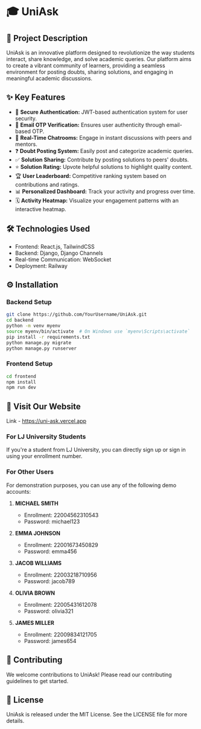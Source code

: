 # 🎓 UniAsk

## 🚀 Project Description

UniAsk is an innovative platform designed to revolutionize the way students interact, share knowledge, and solve academic queries. Our platform aims to create a vibrant community of learners, providing a seamless environment for posting doubts, sharing solutions, and engaging in meaningful academic discussions.

## ✨ Key Features

- 🔐 **Secure Authentication:** JWT-based authentication system for user security.
- 📧 **Email OTP Verification:** Ensures user authenticity through email-based OTP.
- 💬 **Real-Time Chatrooms:** Engage in instant discussions with peers and mentors.
- ❓ **Doubt Posting System:** Easily post and categorize academic queries.
- ✅ **Solution Sharing:** Contribute by posting solutions to peers' doubts.
- ⭐ **Solution Rating:** Upvote helpful solutions to highlight quality content.
- 🏆 **User Leaderboard:** Competitive ranking system based on contributions and ratings.
- 📊 **Personalized Dashboard:** Track your activity and progress over time.
- 🗓️ **Activity Heatmap:** Visualize your engagement patterns with an interactive heatmap.

## 🛠 Technologies Used

- Frontend: React.js, TailwindCSS
- Backend: Django, Django Channels
- Real-time Communication: WebSocket
- Deployment: Railway

## ⚙️ Installation

### Backend Setup

```bash
git clone https://github.com/YourUsername/UniAsk.git
cd backend
python -m venv myenv
source myenv/bin/activate  # On Windows use `myenv\Scripts\activate`
pip install -r requirements.txt
python manage.py migrate
python manage.py runserver
```

### Frontend Setup

```bash
cd frontend
npm install
npm run dev
```

## 🔑 Visit Our Website

Link - https://uni-ask.vercel.app

### For LJ University Students
If you're a student from LJ University, you can directly sign up or sign in using your enrollment number.

### For Other Users
For demonstration purposes, you can use any of the following demo accounts:

1. **MICHAEL SMITH**
   - Enrollment: 22004562310543
   - Password: michael123

2. **EMMA JOHNSON**
   - Enrollment: 22001673450829
   - Password: emma456

3. **JACOB WILLIAMS**
   - Enrollment: 22003218710956
   - Password: jacob789

4. **OLIVIA BROWN**
   - Enrollment: 22005431612078
   - Password: olivia321

5. **JAMES MILLER**
   - Enrollment: 22009834121705
   - Password: james654

## 🤝 Contributing

We welcome contributions to UniAsk! Please read our contributing guidelines to get started.

## 📄 License

UniAsk is released under the MIT License. See the LICENSE file for more details.
